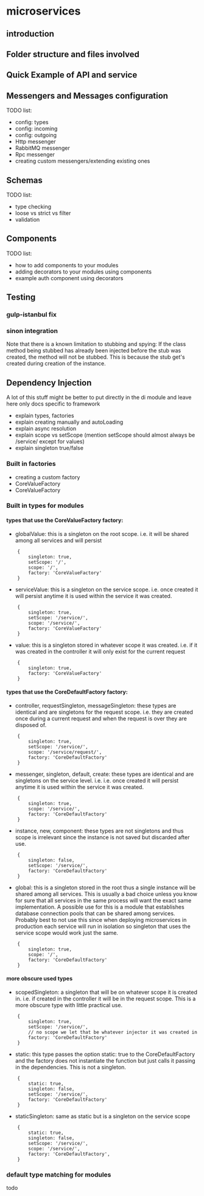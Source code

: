 # microservices

## introduction

## Folder structure and files involved

## Quick Example of API and service

## Messengers and Messages configuration
TODO list:

- config: types
- config: incoming 
- config: outgoing
- Http messenger
- RabbitMQ messenger
- Rpc messenger
- creating custom messengers/extending existing ones


## Schemas
TODO list:

- type checking
- loose vs strict vs filter
- validation

## Components
TODO list:

- how to add components to your modules
- adding decorators to your modules using components
- example auth component using decorators

## Testing

### gulp-istanbul fix

### sinon integration

Note that there is a known limitation to stubbing and spying: If the class method being stubbed has already been injected before the stub was created, the method will not be stubbed. This is because the stub get's created during creation of the instance.


## Dependency Injection
A lot of this stuff might be better to put directly in the di module and leave here only docs specific to framework

- explain types, factories
- explain creating manually and autoLoading
- explain async resolution
- explain scope vs setScope (mention setScope should almost always be /service/ except for values)
- explain singleton true/false

### Built in factories

- creating a custom factory
- CoreValueFactory
- CoreValueFactory

### Built in types for modules

#### types that use the CoreValueFactory factory:

- globalValue: this is a singleton on the root scope. i.e. it will be shared among all services and will persist
```
    {
        singleton: true,
        setScope: '/',
        scope: '/',
        factory: 'CoreValueFactory'
    }
```

- serviceValue: this is a singleton on the service scope. i.e. once created it will persist anytime it is used within the service it was created.
```
    {
        singleton: true,
        setScope: '/service/',
        scope: '/service/',
        factory: 'CoreValueFactory'
    }        
```

- value: this is a singleton stored in whatever scope it was created. i.e. if it was created in the controller it will only exist for the current request
```
    {
        singleton: true,
        factory: 'CoreValueFactory'
    }
```

#### types that use the CoreDefaultFactory factory:

- controller, requestSingleton, messageSingleton: these types are identical and are singletons for the request scope. i.e. they are created once during a current request and when the request is over they are disposed of.
```
    {
        singleton: true,
        setScope: '/service/',
        scope: '/service/request/',
        factory: 'CoreDefaultFactory'
    }
```

- messenger, singleton, default, create: these types are identical and are singletons on the service level. i.e. i.e. once created it will persist anytime it is used within the service it was created.
```
    {
        singleton: true,
        scope: '/service/',
        factory: 'CoreDefaultFactory'
    }
```

- instance, new, component: these types are not singletons and thus scope is irrelevant since the instance is not saved but discarded after use.
```
    {
        singleton: false,
        setScope: '/service/',
        factory: 'CoreDefaultFactory'
    }
```

- global: this is a singleton stored in the root thus a single instance will be shared among all services. This is usually a bad choice unless you know for sure that all services in the same process will want the exact same implementation. A possible use for this is a module that establishes database connection pools that can be shared among services. Probably best to not use this since when deploying microservices in production each service will run in isolation so singleton that uses the service scope would work just the same.
```
    {
        singleton: true,
        scope: '/',
        factory: 'CoreDefaultFactory'
    }
```

#### more obscure used types

- scopedSingleton: a singleton that will be on whatever scope it is created in. i.e. if created in the controller it will be in the request scope. This is a more obscure type with little practical use. 
```
    {
        singleton: true,
        setScope: '/service/',
        // no scope we let that be whatever injector it was created in
        factory: 'CoreDefaultFactory'
    }
```

- static: this type passes the option static: true to the CoreDefaultFactory and the factory does not instantiate the function but just calls it passing in the dependencies. This is not a singleton.
```
    {
        static: true,
        singleton: false,
        setScope: '/service/',
        factory: 'CoreDefaultFactory'
    }
```

- staticSingleton: same as static but is a singleton on the service scope
```
    {
        static: true,
        singleton: false,
        setScope: '/service/',
        scope: '/service/',
        factory: 'CoreDefaultFactory',
    }
```



### default type matching for modules

todo




